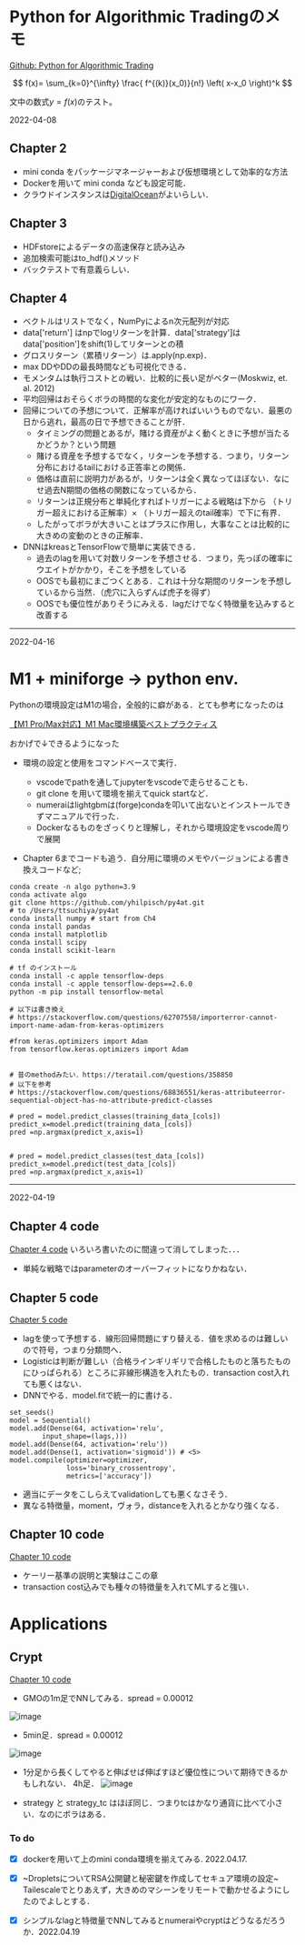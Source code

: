 # Python for Algorithmic Tradingのメモ

[Github: Python for Algorithmic Trading](https://github.com/yhilpisch/py4at)

$$
f(x)= \sum_{k=0}^{\infty} \frac{ f^{(k)}(x_0)}{n!} \left( x-x_0 \right)^k 
$$

文中の数式$y = f(x)$のテスト。

2022-04-08
## Chapter 2
* mini conda をパッケージマネージャーおよび仮想環境として効率的な方法
* Dockerを用いて mini conda なども設定可能．
* クラウドインスタンスは[DigitalOcean](https://www.digitalocean.com/)がよいらしい．

## Chapter 3
* HDFstoreによるデータの高速保存と読み込み
* 追加検索可能はto_hdf()メソッド
* バックテストで有意義らしい．

## Chapter 4
* ベクトルはリストでなく，NumPyによるn次元配列が対応
* data['return'] はnpでlogリターンを計算．data['strategy']はdata['position']をshift(1)してリターンとの積
* グロスリターン（累積リターン）は.apply(np.exp)．
* max DDやDDの最長時間なども可視化できる．
* モメンタムは執行コストとの戦い．比較的に長い足がベター(Moskwiz, et. al. 2012)
* 平均回帰はおそらくボラの時間的な変化が安定的なものにワーク．
* 回帰についての予想について．正解率が高ければいいうものでない．最悪の日から逃れ，最高の日で予想できることが肝．
  * タイミングの問題とあるが，賭ける資産がよく動くときに予想が当たるかどうか？という問題
  * 賭ける資産を予想するでなく，リターンを予想する．つまり，リターン分布におけるtailにおける正答率との関係．
  * 価格は直前に説明力があるが，リターンは全く異なってほぼない．なにせ過去N期間の価格の関数になっているから．
  * リターンは正規分布と単純化すればトリガーによる戦略は下から （トリガー超えにおける正解率）× （トリガー超えのtail確率）で下に有界．
  * したがってボラが大きいことはプラスに作用し，大事なことは比較的に大きめの変動のときの正解率．
* DNNはkreasとTensorFlowで簡単に実装できる．
  * 過去のlagを用いて対数リターンを予想させる．つまり，先っぽの確率にウエイトがかかり，そこを予想をしている
  * OOSでも最初にまごつくとある．これは十分な期間のリターンを予想しているから当然．（虎穴に入らずんば虎子を得ず）
  * OOSでも優位性がありそうにみえる．lagだけでなく特徴量を込みすると改善する

---

2022-04-16
# M1 + miniforge -> python env. 
Pythonの環境設定はM1の場合，全般的に癖がある．とても参考になったのは

[【M1 Pro/Max対応】M1 Mac環境構築ベストプラクティス](https://qiita.com/c60evaporator/items/aef6cc1581d2c4676504)

おかげで↓できるようになった
* 環境の設定と使用をコマンドベースで実行．
  * vscodeでpathを通してjupyterをvscodeで走らせることも．
  * git clone を用いて環境を揃えてquick startなど．
  * numeraiはlightgbmは(forge)condaを叩いて出ないとインストールできずマニュアルで行った．
  * Dockerなるものをざっくりと理解し，それから環境設定をvscode周りで展開

* Chapter 6までコードも追う．自分用に環境のメモやバージョンによる書き換えコードなど; 

```
conda create -n algo python=3.9
conda activate algo
git clone https://github.com/yhilpisch/py4at.git 
# to /Users/ttsuchiya/py4at
conda install numpy # start from Ch4
conda install pandas
conda install matplotlib
conda install scipy
conda install scikit-learn

# tf のインストール
conda install -c apple tensorflow-deps
conda install -c apple tensorflow-deps==2.6.0
python -m pip install tensorflow-metal

# 以下は書き換え
# https://stackoverflow.com/questions/62707558/importerror-cannot-import-name-adam-from-keras-optimizers

#from keras.optimizers import Adam
from tensorflow.keras.optimizers import Adam


# 昔のmethodみたい．https://teratail.com/questions/358850
# 以下を参考
# https://stackoverflow.com/questions/68836551/keras-attributeerror-sequential-object-has-no-attribute-predict-classes

# pred = model.predict_classes(training_data_[cols])
predict_x=model.predict(training_data_[cols]) 
pred =np.argmax(predict_x,axis=1)


# pred = model.predict_classes(test_data_[cols])
predict_x=model.predict(test_data_[cols]) 
pred =np.argmax(predict_x,axis=1)
```

---
2022-04-19

## Chapter 4 code
[Chapter 4 code](https://colab.research.google.com/drive/17CpQwKYyF-d5ZyDQLtg61lufA44rnBaH)
いろいろ書いたのに間違って消してしまった．．．
* 単純な戦略ではparameterのオーバーフィットになりかねない．

## Chapter 5 code
[Chapter 5 code](https://colab.research.google.com/drive/16lQZHd8m6gkJoLUv6voLjRZsK62Ctl6r#scrollTo=eJI1IjTP7wbJ)

* lagを使って予想する．線形回帰問題にすり替える．値を求めるのは難しいので符号，つまり分類問へ．
* Logisticは判断が難しい（合格ラインギリギリで合格したものと落ちたものにひっぱられる）ところに非線形構造を入れたもの．transaction cost入れても悪くはない．
* DNNでやる．model.fitで統一的に書ける．
```
set_seeds()
model = Sequential()
model.add(Dense(64, activation='relu',
        input_shape=(lags,)))
model.add(Dense(64, activation='relu'))
model.add(Dense(1, activation='sigmoid')) # <5>
model.compile(optimizer=optimizer,
              loss='binary_crossentropy',
              metrics=['accuracy'])
```
 * 適当にデータをこしらえてvalidationしても悪くなさそう．
 * 異なる特徴量，moment，ヴォラ，distanceを入れるとかなり強くなる．
 
 ## Chapter 10 code
 [Chapter 10 code](https://colab.research.google.com/drive/189PsD2FD25tR8UnCuHuOMr4C2BzqVv-Q#scrollTo=4AGKJyIUW77L)
 * ケーリー基準の説明と実験はここの章
 * transaction cost込みでも種々の特徴量を入れてMLすると強い．

# Applications
## Crypt
[Chapter 10 code](https://colab.research.google.com/drive/189PsD2FD25tR8UnCuHuOMr4C2BzqVv-Q#scrollTo=vipOuQMMa47-)

* GMOの1m足でNNしてみる．spread = 0.00012

![image](https://user-images.githubusercontent.com/102901806/163902559-9ae0bc18-ed00-4e0d-99f5-aa0decb43277.png)

* 5min足．spread = 0.00012


![image](https://user-images.githubusercontent.com/102901806/163903501-e64d3896-7067-4fb7-9519-0fb60f81b452.png)

* 1分足から長くしてやると伸ばせば伸ばすほど優位性について期待できるかもしれない．
4h足．
![image](https://user-images.githubusercontent.com/102901806/163905098-d15b43fe-88bb-4ed5-9f25-d0c4ff08a51c.png)


* strategy と strategy_tc はほぼ同じ．つまりtcはかなり通貨に比べて小さい．なのにボラはある．


### To do
- [x] dockerを用いて上のmini conda環境を揃えてみる. 2022.04.17.
- [x] ~DropletsについてRSA公開鍵と秘密鍵を作成してセキュア環境の設定~ Tailescaleでとりあえず，大きめのマシーンをリモートで動かせるようにしたのでよしとする．
- [x] シンプルなlagと特徴量でNNしてみるとnumeraiやcryptはどうなるだろうか．2022.04.19


